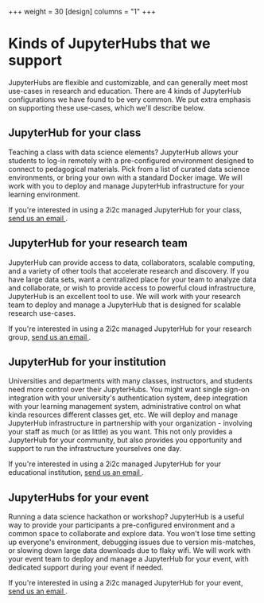 +++
weight = 30
[design]
  columns = "1"
+++

# Kinds of JupyterHubs that we support

JupyterHubs are flexible and customizable, and can generally meet most
use-cases in research and education. There are 4 kinds of JupyterHub configurations
we have found to be very common. We put extra emphasis on supporting these
use-cases, which we'll describe below.

## JupyterHub for your class

Teaching a class with data science elements? JupyterHub allows
your students to log-in remotely with a pre-configured environment designed
to connect to pedagogical materials. Pick from a list of curated data science
environments, or bring your own with a standard Docker image.
We will work with you to deploy and manage JupyterHub infrastructure for your
learning environment.

If you're interested in using a 2i2c managed JupyterHub for your class,
[send us an email <i class="fas fa-envelope"></i>](mailto:hello@2i2c.org).

## JupyterHub for your research team

JupyterHub can provide access to data, collaborators, scalable computing, and
a variety of other tools that accelerate research and discovery. If you have large
data sets, want a centralized place for your team to analyze data and collaborate,
or wish to provide access to powerful cloud infrastructure, JupyterHub is an excellent
tool to use. We will work with your research team to deploy and manage a JupyterHub
that is designed for scalable research use-cases.

If you're interested in using a 2i2c managed JupyterHub for your research group,
[send us an email <i class="fas fa-envelope"></i>](mailto:hello@2i2c.org).

## JupyterHub for your institution

Universities and departments with many classes, instructors, and students
need more control over their JupyterHubs. You might want single sign-on integration with
your university's authentication system, deep integration with your learning
management system, administrative control on what kinda resources different
classes get, etc. We will deploy and manage JupyterHub infrastructure in partnership
with your organization - involving your staff as much (or as little) as you want.
This not only provides a JupyterHub for your community, but also provides you
opportunity and support to run the infrastructure yourselves one day.

If you're interested in using a 2i2c managed JupyterHub for your educational institution,
[send us an email <i class="fas fa-envelope"></i>](mailto:hello@2i2c.org).


## JupyterHubs for your event

Running a data science hackathon or workshop? JupyterHub is a useful way to provide
your participants a pre-configured environment and a common space to collaborate
and explore data. You won't lose time setting up everyone's environment, debugging
issues due to version mis-matches, or slowing down large data downloads due
to flaky wifi. We will work with your event team to deploy and manage a JupyterHub
for your event, with dedicated support during your event if needed.

If you're interested in using a 2i2c managed JupyterHub for your event,
[send us an email <i class="fas fa-envelope"></i>](mailto:hello@2i2c.org).

